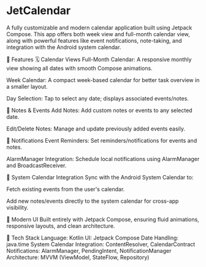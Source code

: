 ﻿# JetCalendar

A fully customizable and modern calendar application built using Jetpack Compose. This app offers both week view and full-month calendar view, along with powerful features like event notifications, note-taking, and integration with the Android system calendar.

🚀 Features
🗓️ Calendar Views
Full-Month Calendar: A responsive monthly view showing all dates with smooth Compose animations.

Week Calendar: A compact week-based calendar for better task overview in a smaller layout.

Day Selection: Tap to select any date; displays associated events/notes.

📝 Notes & Events
Add Notes: Add custom notes or events to any selected date.

Edit/Delete Notes: Manage and update previously added events easily.

🔔 Notifications
Event Reminders: Set reminders/notifications for events and notes.

AlarmManager Integration: Schedule local notifications using AlarmManager and BroadcastReceiver.

🔗 System Calendar Integration
Sync with the Android System Calendar to:

Fetch existing events from the user's calendar.

Add new notes/events directly to the system calendar for cross-app visibility.

🎨 Modern UI
Built entirely with Jetpack Compose, ensuring fluid animations, responsive layouts, and clean architecture.

🧱 Tech Stack
Language: Kotlin
UI: Jetpack Compose
Date Handling: java.time 
System Calendar Integration: ContentResolver, CalendarContract
Notifications: AlarmManager, PendingIntent, NotificationManager
Architecture: MVVM (ViewModel, StateFlow, Repository)

